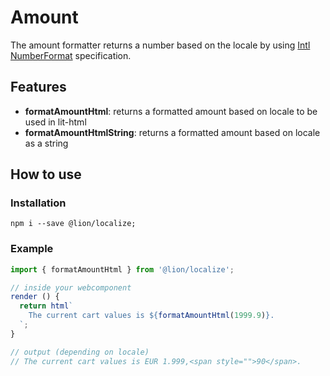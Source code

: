 # Amount

The amount formatter returns a number based on the locale by using [Intl NumberFormat](https://developer.mozilla.org/en-US/docs/Web/JavaScript/Reference/Global_Objects/NumberFormat) specification.

## Features
- **formatAmountHtml**: returns a formatted amount based on locale to be used in lit-html
- **formatAmountHtmlString**: returns a formatted amount based on locale as a string

## How to use

### Installation
```
npm i --save @lion/localize;
```

### Example

```js
import { formatAmountHtml } from '@lion/localize';

// inside your webcomponent
render () {
  return html`
    The current cart values is ${formatAmountHtml(1999.9)}.
  `;
}

// output (depending on locale)
// The current cart values is EUR 1.999,<span style="">90</span>.
```
